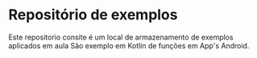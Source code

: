 # Repositório de exemplos 

Este repositorio consite é um local de armazenamento de exemplos aplicados em aula
São exemplo em Kotlin de funções em App's Android.